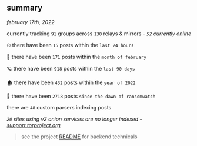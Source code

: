 
## summary
_february 17th, 2022_

currently tracking `91` groups across `130` relays & mirrors - _`52` currently online_

⏲ there have been `15` posts within the `last 24 hours`

🦈 there have been `171` posts within the `month of february`

🪐 there have been `918` posts within the `last 90 days`

🏚 there have been `432` posts within the `year of 2022`

🦕 there have been `2718` posts `since the dawn of ransomwatch`

there are `48` custom parsers indexing posts

_`20` sites using v2 onion services are no longer indexed - [support.torproject.org](https://support.torproject.org/onionservices/v2-deprecation/)_

> see the project [README](https://github.com/thetanz/ransomwatch#ransomwatch--) for backend technicals

